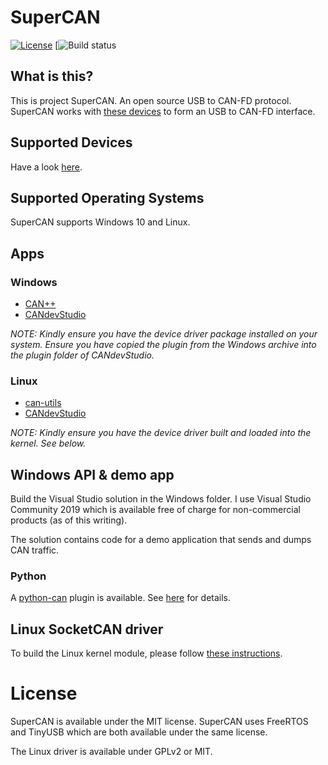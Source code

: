 # SuperCAN

[![License](https://img.shields.io/badge/license-MIT-brightgreen.svg)](https://opensource.org/licenses/MIT)
[![Build status](https://github.com/jgressmann/supercan/actions/workflows/build.yml/badge.svg)



## What is this?

This is project SuperCAN. An open source USB to CAN-FD protocol.
SuperCAN works with [these devices](doc/README.devices.rst) to form an USB to CAN-FD interface.

## Supported Devices

Have a look [here](doc/README.devices.rst).

## Supported Operating Systems

SuperCAN supports Windows 10 and Linux.


## Apps

### Windows

- [CAN++](https://github.com/TDahlmann/canpp)
- [CANdevStudio](https://github.com/GENIVI/CANdevStudio)

_NOTE: Kindly ensure you have the device driver package installed on your system. Ensure you have copied the plugin from the Windows archive into the plugin folder of CANdevStudio._

### Linux

- [can-utils](https://github.com/linux-can/can-utils)
- [CANdevStudio](https://github.com/GENIVI/CANdevStudio)

_NOTE: Kindly ensure you have the device driver built and loaded into the kernel. See below._


## Windows API & demo app

Build the Visual Studio solution in the Windows folder. I use Visual Studio Community 2019 which is available free of charge for non-commercial products (as of this writing).

The solution contains code for a demo application that sends and dumps CAN traffic.

### Python

A [python-can](https://python-can.readthedocs.io/en/stable/) plugin is available. See [here](Windows/python/README.md) for details.

## Linux SocketCAN driver

To build the Linux kernel module, please follow [these instructions](https://github.com/jgressmann/supercan-linux).

# License

SuperCAN is available under the MIT license. SuperCAN uses FreeRTOS and TinyUSB which are both available under the same license.

The Linux driver is available under GPLv2 or MIT.
